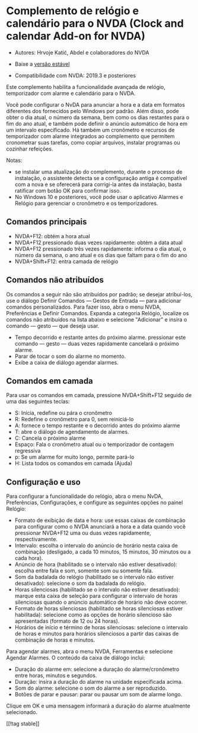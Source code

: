 # Complemento de relógio e calendário para o NVDA (Clock and calendar Add-on for NVDA) #

* Autores: Hrvoje Katić, Abdel e colaboradores do NVDA
* Baixe a [versão estável][1]

* Compatibilidade com NVDA: 2019.3 e posteriores

Este complemento habilita a funcionalidade avançada de relógio, temporizador
com alarme e calendário para o NVDA.

Você pode configurar o NvDA para anunciar a hora e a data em formatos
diferentes dos fornecidos pelo Windows por padrão. Além disso, pode obter o
dia atual, o número da semana, bem como os dias restantes para o fim do ano
atual, e também pode definir o anúncio automático de hora em um intervalo
especificado. Há também um cronômetro e recursos de temporizador com alarme
integrados ao complemento que permitem cronometrar suas tarefas, como copiar
arquivos, instalar programas ou cozinhar refeições.

Notas:

* se instalar uma atualização do complemento, durante o processo de
  instalação, o assistente detecta se a configuração antiga é compatível com
  a nova e se oferecerá para corrigi-la antes da instalação, basta ratificar
  com botão OK para confirmar isso.
* No Windows 10 e posteriores, você pode usar o aplicativo Alarmes e Relógio
  para gerenciar o cronômetro e os temporizadores.

## Comandos principais

* NVDA+F12: obtém a hora atual
* NVDA+F12 pressionado duas vezes rapidamente: obtém a data atual
* NVDA+F12 pressionado três vezes rapidamente: informa o dia atual, o número
  da semana, o ano atual e os dias que faltam para o fim do ano
* NVDA+Shift+F12: entra camada de relógio

## Comandos não atribuídos

Os comandos a seguir não são atribuídos por padrão; se desejar atribuí-los,
use o diálogo Definir Comandos — Gestos de Entrada — para adicionar comandos
personalizados. Para fazer isso, abra o menu NVDA, Preferências e Definir
Comandos. Expanda a categoria Relógio, localize os comandos não atribuídos
na lista abaixo e selecione "Adicionar" e insira o comando — gesto — que
deseja usar.

* Tempo decorrido e restante antes do próximo alarme. pressionar este
  comando — gesto — duas vezes rapidamente cancelará o próximo alarme.
* Parar de tocar o som do alarme no momento.
* Exibe a caixa de diálogo agendar alarmes.

## Comandos em camada

Para usar os comandos em camada, pressione NVDA+Shift+F12 seguido de uma das
seguintes teclas:

* S: Inicia, redefine ou pára o cronômetro
* R: Redefine o cronômetro para 0, sem reiniciá-lo
* A: fornece o tempo restante e o decorrido antes do próximo alarme
* T: abre o diálogo de agendamento de alarmes.
* C: Cancela o próximo alarme
* Espaço: Fala o cronômetro atual ou o temporizador de contagem regressiva
* p: Se um alarme for muito longo, permite pará-lo
* H: Lista todos os comandos em camada (Ajuda)

## Configuração e uso

Para configurar a funcionalidade do relógio, abra o menu NvDA, Preferências,
Configurações, e configure as seguintes opções no painel Relógio:

* Formato de exibição de data e hora: use essas caixas de combinação para
  configurar como o NVDA anunciará a hora e a data quando você pressionar
  NVDA+F12 uma ou duas vezes rapidamente, respectivamente.
* Intervalo: escolha o intervalo do anúncio de horário nesta caixa de
  combinação (desligado, a cada 10 minutos, 15 minutos, 30 minutos ou a cada
  hora).
* Anúncio de hora (habilitado se o intervalo não estiver desativado):
  escolha entre fala e som, somente som ou somente fala.
* Som da badalada do relógio (habilitado se o intervalo não estiver
  desativado): selecione o som da badalada do relógio.
* Horas silenciosas (habilitado se o intervalo não estiver desativado):
  marque esta caixa de seleção para configurar o intervalo de horas
  silenciosas quando o anúncio automático de horário não deve ocorrer.
* Formato de horas silenciosas (habilitado se horas silenciosas estiver
  habilitada): selecione como as opções de horário silencioso são
  apresentadas (formato de 12 ou 24 horas).
* Horários de início e término de horas silenciosas: selecione o intervalo
  de horas e minutos para horários silenciosos a partir das caixas de
  combinação de horas e minutos.

Para agendar alarmes, abra o menu NVDA, Ferramentas e selecione Agendar
Alarmes. O conteúdo da caixa de diálogo inclui:

* Duração do alarme em: selecione a duração do alarme/cronômetro entre
  horas, minutos e segundos.
* Duração: insira a duração do alarme na unidade especificada acima.
* Som do alarme: selecione o som do alarme a ser reproduzido.
* Botões de parar e pausar: parar ou pausar um som de alarme longo.

Clique em OK e uma mensagem informará a duração do alarme atualmente
selecionado.

[[!tag stable]]

[1]: https://www.nvaccess.org/addonStore/legacy?file=clock
